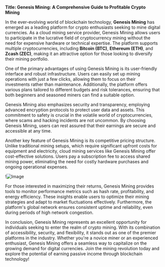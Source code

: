 **Title: Genesis Mining: A Comprehensive Guide to Profitable Crypto Mining**

In the ever-evolving world of blockchain technology, **Genesis Mining** has emerged as a leading platform for crypto enthusiasts seeking to mine digital currencies. As a cloud mining service provider, Genesis Mining allows users to participate in the lucrative field of cryptocurrency mining without the need for expensive hardware or technical expertise. The platform supports multiple cryptocurrencies, including **Bitcoin (BTC)**, **Ethereum (ETH)**, and **Zcash (ZEC)**, making it an attractive option for those looking to diversify their mining portfolio.

One of the primary advantages of using Genesis Mining is its user-friendly interface and robust infrastructure. Users can easily set up mining operations with just a few clicks, allowing them to focus on their investments rather than maintenance. Additionally, the platform offers various plans tailored to different budgets and risk tolerances, ensuring that both beginners and seasoned miners can find a suitable option. 

Genesis Mining also emphasizes security and transparency, employing advanced encryption protocols to protect user data and assets. This commitment to safety is crucial in the volatile world of cryptocurrencies, where scams and hacking incidents are not uncommon. By choosing Genesis Mining, users can rest assured that their earnings are secure and accessible at any time.

Another key feature of Genesis Mining is its competitive pricing structure. Unlike traditional mining setups, which require significant upfront costs for equipment and electricity, cloud mining services like Genesis Mining offer cost-effective solutions. Users pay a subscription fee to access shared mining power, eliminating the need for costly hardware purchases and ongoing operational expenses.

!![Image](https://github.com/user-attachments/assets/b6e7b7a2-655e-4d44-8baa-20c566a3cb65)

For those interested in maximizing their returns, Genesis Mining provides tools to monitor performance metrics such as hash rate, profitability, and energy efficiency. These insights enable users to optimize their mining strategies and adapt to market fluctuations effectively. Furthermore, the platform's global network ensures consistent uptime and reliability, even during periods of high network congestion.

In conclusion, Genesis Mining represents an excellent opportunity for individuals seeking to enter the realm of crypto mining. With its combination of accessibility, security, and flexibility, it stands out as one of the premier platforms in the industry. Whether you're a novice miner or an experienced enthusiast, Genesis Mining offers a seamless way to capitalize on the growing demand for digital currencies. Join the mining revolution today and explore the potential of earning passive income through blockchain technology!